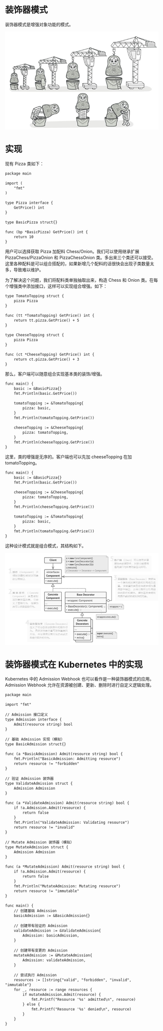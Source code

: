 # 装饰器模式

装饰器模式是增强对象功能的模式。

![装饰器模式](./images/decorator_pattern/decorator.jpg)

# 实现

现有 Pizza 类如下：
```
package main

import (
	"fmt"
)

type Pizza interface {
	GetPrice() int
}

type BasicPizza struct{}

func (bp *BasicPizza) GetPrice() int {
	return 10
}
```

用户可以选择获取 Pizza 加配料 Chess/Onion。我们可以使用继承扩展 PizzaChess/PizzaOnion 和 PizzaChessOnion 类。多出来三个类还可以接受。
这里各种配料是可以组合搭配的，如果新增几个配料的话很快会出现子类数量太多，导致难以维护。

为了解决这个问题，我们将配料类单独抽取出来，构造 Chess 和 Onion 类。在每个增强类中添加接口，这样可以实现组合增强。如下：
```
type TomatoTopping struct {
	pizza Pizza
}

func (tt *TomatoTopping) GetPrice() int {
	return tt.pizza.GetPrice() + 5
}

type CheeseTopping struct {
	pizza Pizza
}

func (ct *CheeseTopping) GetPrice() int {
	return ct.pizza.GetPrice() + 3
}
```

那么，客户端可以随意组合实现基本类的装饰/增强。
```
func main() {
	basic := &BasicPizza{}
	fmt.Println(basic.GetPrice())

	tomatoTopping := &TomatoTopping{
		pizza: basic,
	}
	fmt.Println(tomatoTopping.GetPrice())

	cheeseTopping := &CheeseTopping{
		pizza: tomatoTopping,
	}
	fmt.Println(cheeseTopping.GetPrice())
}
```

这里，类的增强是无序的。客户端也可以先加 cheeseTopping 在加 tomatoTopping。
```
func main() {
	basic := &BasicPizza{}
	fmt.Println(basic.GetPrice())

	cheeseTopping := &CheeseTopping{
		pizza: tomatoTopping,
	}
	fmt.Println(cheeseTopping.GetPrice())

    tomatoTopping := &TomatoTopping{
		pizza: basic,
	}
	fmt.Println(tomatoTopping.GetPrice())
}
```

这种设计模式就是组合模式，其结构如下。  

![装饰模式结构](./images/decorator_pattern/decorator%20structure.jpg)

# 装饰器模式在 Kubernetes 中的实现

Kubernetes 中的 Admission Webhook 也可以看作是一种装饰器模式的应用。Admission Webhook 允许在资源被创建、更新、删除时进行自定义逻辑处理。
```
package main

import "fmt"

// Admission 接口定义
type Admission interface {
    Admit(resource string) bool
}

// 基础 Admission 实现（模拟）
type BasicAdmission struct{}

func (a *BasicAdmission) Admit(resource string) bool {
    fmt.Println("BasicAdmission: Admitting resource")
    return resource != "forbidden"
}

// 验证 Admission 装饰器
type ValidateAdmission struct {
    Admission Admission
}

func (a *ValidateAdmission) Admit(resource string) bool {
    if !a.Admission.Admit(resource) {
        return false
    }
    fmt.Println("ValidateAdmission: Validating resource")
    return resource != "invalid"
}

// Mutate Admission 装饰器（模拟）
type MutateAdmission struct {
    Admission Admission
}

func (a *MutateAdmission) Admit(resource string) bool {
    if !a.Admission.Admit(resource) {
        return false
    }
    fmt.Println("MutateAdmission: Mutating resource")
    return resource != "immutable"
}

func main() {
    // 创建基础 Admission
    basicAdmission := &BasicAdmission{}

    // 创建带有验证的 Admission
    validateAdmission := &ValidateAdmission{
        Admission: basicAdmission,
    }

    // 创建带有变更的 Admission
    mutateAdmission := &MutateAdmission{
        Admission: validateAdmission,
    }

    // 尝试执行 Admission
    resources := []string{"valid", "forbidden", "invalid", "immutable"}
    for _, resource := range resources {
        if mutateAdmission.Admit(resource) {
            fmt.Printf("Resource '%s' admitted\n", resource)
        } else {
            fmt.Printf("Resource '%s' denied\n", resource)
        }
    }
}
```